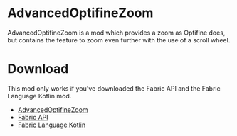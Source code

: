 # AdvancedOptifineZoom
 
AdvancedOptifineZoom is a mod which provides a zoom as Optifine does, but contains the feature to zoom even further with the use of a scroll wheel.

# Download

This mod only works if you've downloaded the Fabric API and the Fabric Language Kotlin mod.
- [AdvancedOptifineZoom](https://github.com/Wxffel/AdvancedOptifineZoom/releases/tag/1.0.0)
- [Fabric API](https://www.curseforge.com/minecraft/mc-mods/fabric-api)
- [Fabric Language Kotlin](https://www.curseforge.com/minecraft/mc-mods/fabric-language-kotlin)
